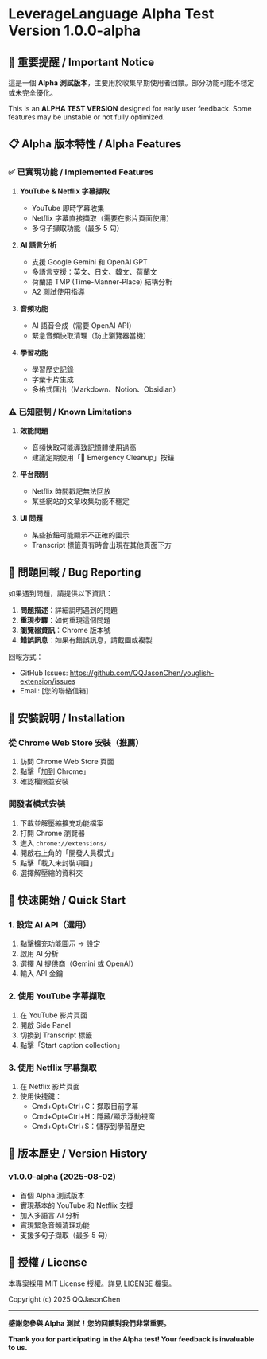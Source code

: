 # LeverageLanguage Alpha Test Version 1.0.0-alpha

## 🚨 重要提醒 / Important Notice

這是一個 **Alpha 測試版本**，主要用於收集早期使用者回饋。部分功能可能不穩定或未完全優化。

This is an **ALPHA TEST VERSION** designed for early user feedback. Some features may be unstable or not fully optimized.

## 📋 Alpha 版本特性 / Alpha Features

### ✅ 已實現功能 / Implemented Features

1. **YouTube & Netflix 字幕擷取**
   - YouTube 即時字幕收集
   - Netflix 字幕直接擷取（需要在影片頁面使用）
   - 多句子擷取功能（最多 5 句）

2. **AI 語言分析**
   - 支援 Google Gemini 和 OpenAI GPT
   - 多語言支援：英文、日文、韓文、荷蘭文
   - 荷蘭語 TMP (Time-Manner-Place) 結構分析
   - A2 測試使用指導

3. **音頻功能**
   - AI 語音合成（需要 OpenAI API）
   - 緊急音頻快取清理（防止瀏覽器當機）

4. **學習功能**
   - 學習歷史記錄
   - 字彙卡片生成
   - 多格式匯出（Markdown、Notion、Obsidian）

### ⚠️ 已知限制 / Known Limitations

1. **效能問題**
   - 音頻快取可能導致記憶體使用過高
   - 建議定期使用「🚨 Emergency Cleanup」按鈕

2. **平台限制**
   - Netflix 時間戳記無法回放
   - 某些網站的文章收集功能不穩定

3. **UI 問題**
   - 某些按鈕可能顯示不正確的圖示
   - Transcript 標籤頁有時會出現在其他頁面下方

## 🐛 問題回報 / Bug Reporting

如果遇到問題，請提供以下資訊：

1. **問題描述**：詳細說明遇到的問題
2. **重現步驟**：如何重現這個問題
3. **瀏覽器資訊**：Chrome 版本號
4. **錯誤訊息**：如果有錯誤訊息，請截圖或複製

回報方式：
- GitHub Issues: https://github.com/QQJasonChen/youglish-extension/issues
- Email: [您的聯絡信箱]

## 🔧 安裝說明 / Installation

### 從 Chrome Web Store 安裝（推薦）
1. 訪問 Chrome Web Store 頁面
2. 點擊「加到 Chrome」
3. 確認權限並安裝

### 開發者模式安裝
1. 下載並解壓縮擴充功能檔案
2. 打開 Chrome 瀏覽器
3. 進入 `chrome://extensions/`
4. 開啟右上角的「開發人員模式」
5. 點擊「載入未封裝項目」
6. 選擇解壓縮的資料夾

## 🚀 快速開始 / Quick Start

### 1. 設定 AI API（選用）
1. 點擊擴充功能圖示 → 設定
2. 啟用 AI 分析
3. 選擇 AI 提供商（Gemini 或 OpenAI）
4. 輸入 API 金鑰

### 2. 使用 YouTube 字幕擷取
1. 在 YouTube 影片頁面
2. 開啟 Side Panel
3. 切換到 Transcript 標籤
4. 點擊「Start caption collection」

### 3. 使用 Netflix 字幕擷取
1. 在 Netflix 影片頁面
2. 使用快捷鍵：
   - Cmd+Opt+Ctrl+C：擷取目前字幕
   - Cmd+Opt+Ctrl+H：隱藏/顯示浮動視窗
   - Cmd+Opt+Ctrl+S：儲存到學習歷史

## 📝 版本歷史 / Version History

### v1.0.0-alpha (2025-08-02)
- 首個 Alpha 測試版本
- 實現基本的 YouTube 和 Netflix 支援
- 加入多語言 AI 分析
- 實現緊急音頻清理功能
- 支援多句子擷取（最多 5 句）

## 📄 授權 / License

本專案採用 MIT License 授權。詳見 [LICENSE](LICENSE) 檔案。

Copyright (c) 2025 QQJasonChen

---

**感謝您參與 Alpha 測試！您的回饋對我們非常重要。**

**Thank you for participating in the Alpha test! Your feedback is invaluable to us.**